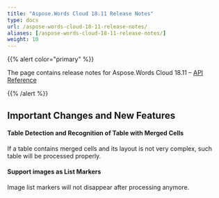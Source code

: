 ```yaml
---
title: "Aspose.Words Cloud 18.11 Release Notes"
type: docs
url: /aspose-words-cloud-18-11-release-notes/
aliases: [/aspose-words-cloud-18-11-release-notes/]
weight: 10
---
```


{{% alert color="primary" %}} 

The page contains release notes for Aspose.Words Cloud 18.11 – [API Reference](https://apireference.aspose.cloud/words/)

{{% /alert %}} 

## Important Changes and New Features

#### Table Detection and Recognition of Table with Merged Cells

If a table contains merged cells and its layout is not very complex, such table will be processed properly.

#### Support images as List Markers

Image list markers will not disappear after processing anymore.
